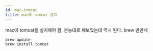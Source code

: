```yaml
---
id: mac-tomcat
title: mac에 tomcat 설치
---
```


mac에 tomcat을 설치해야 함, 본능대로 해보았는데 역시 된다. brew 만만세

```sh
brew update
brew install tomcat
```
